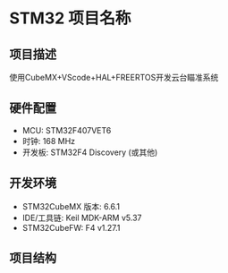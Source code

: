 # STM32 项目名称

## 项目描述
使用CubeMX+VScode+HAL+FREERTOS开发云台瞄准系统

## 硬件配置
- MCU: STM32F407VET6
- 时钟: 168 MHz
- 开发板: STM32F4 Discovery (或其他)

## 开发环境
- STM32CubeMX 版本: 6.6.1
- IDE/工具链: Keil MDK-ARM v5.37
- STM32CubeFW: F4 v1.27.1

## 项目结构
